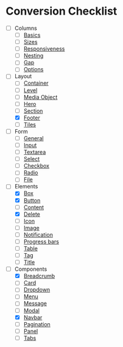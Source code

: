 # Conversion Checklist

- [ ] Columns
  - [ ] [Basics](https://bulma.io/documentation/columns/basics)
  - [ ] [Sizes](https://bulma.io/documentation/columns/sizes)
  - [ ] [Responsiveness](https://bulma.io/documentation/columns/responsiveness)
  - [ ] [Nesting](https://bulma.io/documentation/columns/nesting)
  - [ ] [Gap](https://bulma.io/documentation/columns/gap)
  - [ ] [Options](https://bulma.io/documentation/columns/options)
- [ ] Layout
  - [ ] [Container](https://bulma.io/documentation/layout/container)
  - [ ] [Level](https://bulma.io/documentation/layout/level)
  - [ ] [Media Object](https://bulma.io/documentation/layout/media-object)
  - [ ] [Hero](https://bulma.io/documentation/layout/hero)
  - [ ] [Section](https://bulma.io/documentation/layout/section)
  - [x] [Footer](https://bulma.io/documentation/layout/footer)
  - [ ] [Tiles](https://bulma.io/documentation/layout/tiles)
- [ ] Form
  - [ ] [General](https://bulma.io/documentation/form/general)
  - [ ] [Input](https://bulma.io/documentation/form/input)
  - [ ] [Textarea](https://bulma.io/documentation/form/textarea)
  - [ ] [Select](https://bulma.io/documentation/form/select)
  - [ ] [Checkbox](https://bulma.io/documentation/form/checkbox)
  - [ ] [Radio](https://bulma.io/documentation/form/radio)
  - [ ] [File](https://bulma.io/documentation/form/file)
- [ ] Elements
  - [x] [Box](https://bulma.io/documentation/elements/box)
  - [x] [Button](https://bulma.io/documentation/elements/button)
  - [ ] [Content](https://bulma.io/documentation/elements/content)
  - [x] [Delete](https://bulma.io/documentation/elements/delete)
  - [ ] [Icon](https://bulma.io/documentation/elements/icon)
  - [ ] [Image](https://bulma.io/documentation/elements/image)
  - [ ] [Notification](https://bulma.io/documentation/elements/notification)
  - [ ] [Progress bars](https://bulma.io/documentation/elements/progress)
  - [ ] [Table](https://bulma.io/documentation/elements/table)
  - [ ] [Tag](https://bulma.io/documentation/elements/tag)
  - [ ] [Title](https://bulma.io/documentation/elements/title)
- [ ] Components
  - [x] [Breadcrumb](https://bulma.io/documentation/components/breadcrumb)
  - [ ] [Card](https://bulma.io/documentation/components/card)
  - [ ] [Dropdown](https://bulma.io/documentation/components/dropdown)
  - [ ] [Menu](https://bulma.io/documentation/components/menu)
  - [ ] [Message](https://bulma.io/documentation/components/message)
  - [ ] [Modal](https://bulma.io/documentation/components/modal)
  - [x] [Navbar](https://bulma.io/documentation/components/navbar)
  - [ ] [Pagination](https://bulma.io/documentation/components/pagination)
  - [ ] [Panel](https://bulma.io/documentation/components/panel)
  - [ ] [Tabs](https://bulma.io/documentation/components/tabs)
